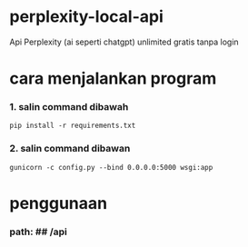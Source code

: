# perplexity-local-api
Api Perplexity (ai seperti chatgpt) unlimited gratis tanpa login

# cara menjalankan program
### 1. salin command dibawah
    pip install -r requirements.txt
### 2. salin command dibawan
    gunicorn -c config.py --bind 0.0.0.0:5000 wsgi:app

# penggunaan
### path: ## /api

